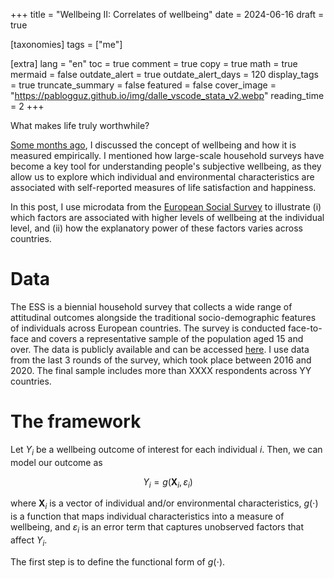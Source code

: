 +++
title = "Wellbeing II: Correlates of wellbeing"
date = 2024-06-16
draft = true

[taxonomies]
tags = ["me"]

[extra]
lang = "en"
toc = true
comment = true
copy = true
math = true
mermaid = false
outdate_alert = true
outdate_alert_days = 120
display_tags = true
truncate_summary = false
featured = false
cover_image = "https://pablogguz.github.io/img/dalle_vscode_stata_v2.webp"
reading_time = 2
+++

What makes life truly worthwhile?

[Some months ago](https://pablogguz.github.io/blog/wellbeing-i-intro/), I discussed the concept of wellbeing and how it is measured empirically. I mentioned how large-scale household surveys have become a key tool for understanding people's subjective wellbeing, as they allow us to explore which individual and environmental characteristics are associated with self-reported measures of life satisfaction and happiness. 

In this post, I use microdata from the [European Social Survey](https://www.europeansocialsurvey.org/) to illustrate (i) which factors are associated with higher levels of wellbeing at the individual level, and (ii) how the explanatory power of these factors varies across countries. 

# Data 

The ESS is a biennial household survey that collects a wide range of attitudinal outcomes alongside the traditional socio-demographic features of individuals across European countries. The survey is conducted face-to-face and covers a representative sample of the population aged 15 and over. The data is publicly available and can be accessed [here](https://www.europeansocialsurvey.org/data/download.html?r=10). I use data from the last 3 rounds of the survey, which took place between 2016 and 2020. The final sample includes more than XXXX respondents across YY countries.


# The framework 

Let $Y_i$ be a wellbeing outcome of interest for each individual $i$. Then, we can model our outcome as 

$$Y_i = g(\mathbf{X}_i, \varepsilon_i)$$

where $\mathbf{X}_i$ is a vector of individual and/or environmental characteristics, $g(\cdot)$ is a function that maps individual characteristics into a measure of wellbeing, and $\varepsilon_i$ is an error term that captures unobserved factors that affect $Y_i$.

The first step is to define the functional form of $g(\cdot)$. 


